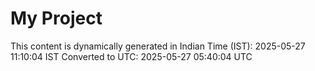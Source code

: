 # My Project

This content is dynamically generated in Indian Time (IST): 2025-05-27 11:10:04 IST
Converted to UTC: 2025-05-27 05:40:04 UTC
